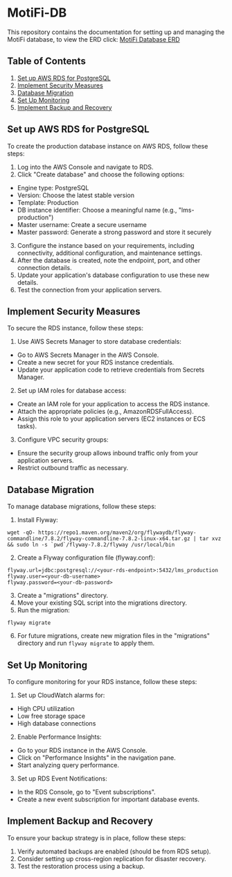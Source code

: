 # MotiFi-DB

This repository contains the documentation for setting up and managing the MotiFi database, to view the ERD click: [MotiFi Database ERD](https://app.eraser.io/workspace/r0nmflZDxR5oUC9GVqAl?origin=share)

## Table of Contents

1. [Set up AWS RDS for PostgreSQL](#set-up-aws-rds-for-postgresql)
2. [Implement Security Measures](#implement-security-measures)
3. [Database Migration](#database-migration)
4. [Set Up Monitoring](#set-up-monitoring)
5. [Implement Backup and Recovery](#implement-backup-and-recovery)

## Set up AWS RDS for PostgreSQL

To create the production database instance on AWS RDS, follow these steps:

1. Log into the AWS Console and navigate to RDS.
2. Click "Create database" and choose the following options:

- Engine type: PostgreSQL
- Version: Choose the latest stable version
- Template: Production
- DB instance identifier: Choose a meaningful name (e.g., "lms-production")
- Master username: Create a secure username
- Master password: Generate a strong password and store it securely

3. Configure the instance based on your requirements, including connectivity, additional configuration, and maintenance settings.
4. After the database is created, note the endpoint, port, and other connection details.
5. Update your application's database configuration to use these new details.
6. Test the connection from your application servers.

## Implement Security Measures

To secure the RDS instance, follow these steps:

1. Use AWS Secrets Manager to store database credentials:

- Go to AWS Secrets Manager in the AWS Console.
- Create a new secret for your RDS instance credentials.
- Update your application code to retrieve credentials from Secrets Manager.

2. Set up IAM roles for database access:

- Create an IAM role for your application to access the RDS instance.
- Attach the appropriate policies (e.g., AmazonRDSFullAccess).
- Assign this role to your application servers (EC2 instances or ECS tasks).

3. Configure VPC security groups:

- Ensure the security group allows inbound traffic only from your application servers.
- Restrict outbound traffic as necessary.

## Database Migration

To manage database migrations, follow these steps:

1. Install Flyway:

```
wget -qO- https://repo1.maven.org/maven2/org/flywaydb/flyway-commandline/7.8.2/flyway-commandline-7.8.2-linux-x64.tar.gz | tar xvz && sudo ln -s `pwd`/flyway-7.8.2/flyway /usr/local/bin
```

2. Create a Flyway configuration file (flyway.conf):

```
flyway.url=jdbc:postgresql://<your-rds-endpoint>:5432/lms_production
flyway.user=<your-db-username>
flyway.password=<your-db-password>
```

3. Create a "migrations" directory.
4. Move your existing SQL script into the migrations directory.
5. Run the migration:

```
flyway migrate
```

6. For future migrations, create new migration files in the "migrations" directory and run `flyway migrate` to apply them.

## Set Up Monitoring

To configure monitoring for your RDS instance, follow these steps:

1. Set up CloudWatch alarms for:

- High CPU utilization
- Low free storage space
- High database connections

2. Enable Performance Insights:

- Go to your RDS instance in the AWS Console.
- Click on "Performance Insights" in the navigation pane.
- Start analyzing query performance.

3. Set up RDS Event Notifications:

- In the RDS Console, go to "Event subscriptions".
- Create a new event subscription for important database events.

## Implement Backup and Recovery

To ensure your backup strategy is in place, follow these steps:

1. Verify automated backups are enabled (should be from RDS setup).
2. Consider setting up cross-region replication for disaster recovery.
3. Test the restoration process using a backup.
